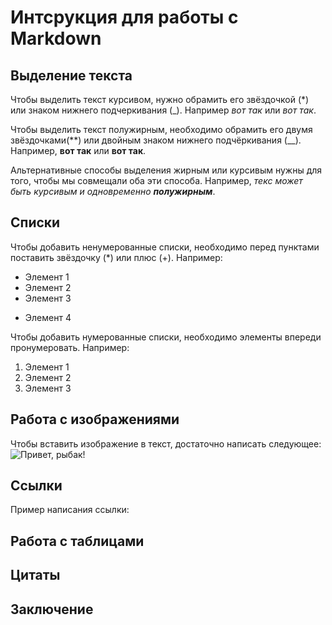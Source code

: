 # Интсрукция для работы с Markdown

## Выделение текста

Чтобы выделить текст курсивом, нужно обрамить его звёздочкой (*) или знаком нижнего подчеркивания (_). Например *вот так* или _вот так_.

Чтобы выделить текст полужирным, необходимо обрамить его двумя звёздочками(**) или двойным знаком нижнего подчёркивания (__). Например, **вот так** или __вот так__.

Альтернативные способы выделения жирным или курсивым нужны для того, чтобы мы совмещали оба эти способа. Например, _текс может быть курсивым и одновременно **полужирным**_.

## Списки 

Чтобы добавить ненумерованные списки, необходимо перед пунктами поставить звёздочку (*) или плюс (+). Например:
* Элемент 1
* Элемент 2
* Элемент 3
+ Элемент 4

Чтобы добавить нумерованные списки, необходимо элементы впереди пронумеровать. Например:
1. Элемент 1
2. Элемент 2
3. Элемент 3


## Работа с изображениями

Чтобы вставить изображение в текст, достаточно написать следующее:
![Привет, рыбак!](1.jpg)

## Ссылки

Пример написания ссылки:

## Работа с таблицами

## Цитаты

## Заключение